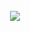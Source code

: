 <link rel="stylesheet" href="https://fonts.googleapis.com/css?family=PT+Sans">

<div align="center">
  <br>
  <a href="https://th7bo.com"><img align="center" src="https://readme.th7bo.dev/"/></a> <br>
</div>
